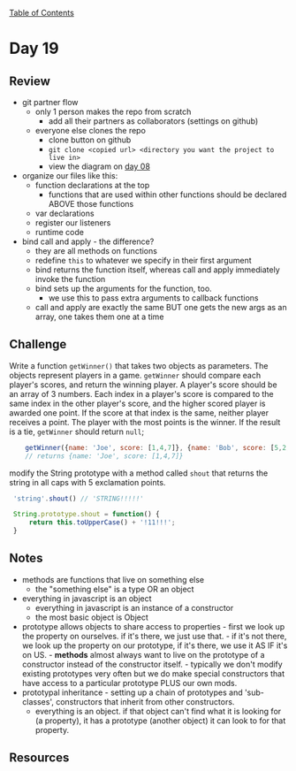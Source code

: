 
[Table of Contents](/README.md)

# Day 19

## Review
- git partner flow
	- only 1 person makes the repo from scratch
		- add all their partners as collaborators (settings on github)
	- everyone else clones the repo
		-	clone button on github
		- `git clone <copied url> <directory you want the project to live in>`
		- view the diagram on [day 08](/day-08)
- organize our files like this:
	- function declarations at the top
		- functions that are used within other functions should be declared ABOVE those functions
	- var declarations
	- register our listeners
	- runtime code
- bind call and apply - the difference?
	- they are all methods on functions
	- redefine `this` to whatever we specify in their first argument
	- bind returns the function itself, whereas call and apply immediately invoke the function
	- bind sets up the arguments for the function, too.
		- we use this to pass extra arguments to callback functions
	- call and apply are exactly the same BUT one gets the new args as an array, one takes them one at a time

## Challenge
Write a function `getWinner()` that takes two objects as parameters. The objects represent players in a game. `getWinner` should compare each player's scores, and return the winning player. A player's score should be an array of 3 numbers. Each index in a player's score is compared to the same index in the other player's score, and the higher scored player is awarded one point. If the score at that index is the same, neither player receives a point. The player with the most points is the winner. If the result is a tie, `getWinner` should return `null`;

```js
	getWinner({name: 'Joe', score: [1,4,7]}, {name: 'Bob', score: [5,2,0]})
	// returns {name: 'Joe', score: [1,4,7]}
```

 modify the String prototype with a method called `shout` that returns the string in all caps with 5 exclamation points.
```js
 'string'.shout() // 'STRING!!!!!'

 String.prototype.shout = function() {
	 return this.toUpperCase() + '!11!!!';
 }
```

## Notes
- methods are functions that live on something else
	- the "something else" is a type OR an object
- everything in javascript is an object
	- everything in javascript is an instance of a constructor
	- the most basic object is Object
- prototype allows objects to share access to properties
		- first we look up the property on ourselves. if it's there, we just use that.
		- if it's not there, we look up the property on our prototype, if it's there, we use it AS IF it's on US.
		- **methods** almost always want to live on the prototype of a constructor instead of the constructor itself.
		- typically we don't modify existing prototypes very often but we do make special constructors that have access to a particular prototype PLUS our own mods.
- prototypal inheritance - setting up a chain of prototypes and 'sub-classes', constructors that inherit from other constructors.
	- everything is an object. if that object can't find what it is looking for (a property), it has a prototype (another object) it can look to for that property.




## Resources

